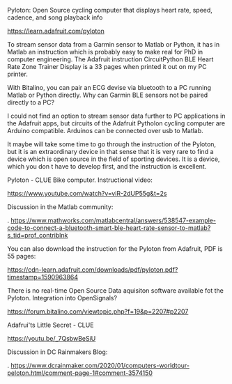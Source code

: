 Pyloton: Open Source cycling computer that displays heart rate, speed, cadence, and song playback info

https://learn.adafruit.com/pyloton

To stream sensor data from a Garmin sensor to Matlab or Python, it has in Matlab an instruction which is probably easy to make real for PhD in computer engineering. The Adafruit instruction CircuitPython BLE Heart Rate Zone Trainer Display is a 33 pages when printed it out on my PC printer.

With Bitalino, you can pair an ECG devise via bluetooth to a PC running Matlab or Python directly. Why can Garmin BLE sensors not be paired directly to a PC?

I could not find an option to stream sensor data further to PC applications in the Adafruit apps, but circuits of the Adafruit Pytholon cycling computer are Arduino compatible. Arduinos can be connected over usb to Matlab. 

It maybe will take some time to go through the instruction of the Pyloton, but it is an extraordinary device in that sense that it is very rare to find a device which is open source in the field of sporting devices. It is a device, which you don t have to develop first, and the instruction is excellent.

Pyloton - CLUE Bike computer. Instructional video:

https://www.youtube.com/watch?v=viR-2dUP55g&t=2s

Discussion in the Matlab community:

.
https://www.mathworks.com/matlabcentral/answers/538547-example-code-to-connect-a-bluetooth-smart-ble-heart-rate-sensor-to-matlab?s_tid=prof_contriblnk


You can also download the instruction for the Pyloton from Adafruit, PDF is 55 pages:

https://cdn-learn.adafruit.com/downloads/pdf/pyloton.pdf?timestamp=1590963864

There is no real-time Open Source Data aquisiton software available fot the Pyloton. Integration into OpenSignals?

https://forum.bitalino.com/viewtopic.php?f=19&p=2207#p2207

Adafrui'ts Little Secret - CLUE

https://youtu.be/_7QsbwBeSiU


Discussion in DC Rainmakers Blog:

.
https://www.dcrainmaker.com/2020/01/computers-worldtour-peloton.html/comment-page-1#comment-3574150

